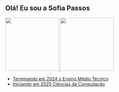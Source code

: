 ## Olá! Eu sou a Sofia Passos


<div>
  <a href="https://github.com/sofiaparreira/">
    <img height="170em" src="https://github-readme-stats.vercel.app/api?username=sofiaparreira&show_icons=true&include_all_commits=true&count_private=true"/>
    <img height="170em" src="https://github-readme-stats.vercel.app/api/top-langs/?username=sofiaparreira&layout=compact&langs_count=6"/>
</div>


- Terminando em 2024 o Ensino Médio Técnico
- Iniciando em 2025 Ciências da Computação

